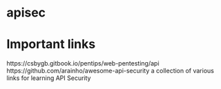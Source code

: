# apisec

<h1>Important links</h1>
https://csbygb.gitbook.io/pentips/web-pentesting/api    <br>
https://github.com/arainho/awesome-api-security   a collection of various links for learning API Security <br>
